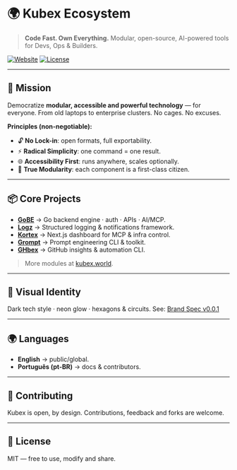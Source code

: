 # 🌍 Kubex Ecosystem

> **Code Fast. Own Everything.**
> Modular, open-source, AI-powered tools for Devs, Ops & Builders.

[![Website](https://img.shields.io/badge/🌐-kubex.world-00e676?style=flat-square&logo=firefox)](https://kubex.world)
[![License](https://img.shields.io/badge/license-MIT-blue.svg?style=flat-square)](./LICENSE)

---

## 🚀 Mission

Democratize **modular, accessible and powerful technology** — for everyone.
From old laptops to enterprise clusters. No cages. No excuses.

**Principles (non-negotiable):**

- 🔓 **No Lock-in**: open formats, full exportability.
- ⚡ **Radical Simplicity**: one command = one result.
- 🌐 **Accessibility First**: runs anywhere, scales optionally.
- 🧩 **True Modularity**: each component is a first-class citizen.

---

## 📦 Core Projects

- **[GoBE](https://github.com/kubex-ecosystem/gobe)** → Go backend engine · auth · APIs · AI/MCP.
- **[Logz](https://github.com/kubex-ecosystem/logz)** → Structured logging & notifications framework.
- **[Kortex](https://github.com/kubex-ecosystem/kortex)** → Next.js dashboard for MCP & infra control.
- **[Grompt](https://github.com/kubex-ecosystem/gemx/grompt)** → Prompt engineering CLI & toolkit.
- **[GHbex](https://github.com/kubex-ecosystem/gemx/ghbex)** → GitHub insights & automation CLI.

> More modules at [kubex.world](https://kubex.world).

---

## 🎨 Visual Identity

Dark tech style · neon glow · hexagons & circuits.
See: [Brand Spec v0.0.1](./docs/brand/kubex_brand_visual_spec.v0.0.1.md)

---

## 🌍 Languages

- **English** → public/global.
- **Português (pt-BR)** → docs & contributors.

---

## 🤝 Contributing

Kubex is open, by design.
Contributions, feedback and forks are welcome.

---

## 📜 License

MIT — free to use, modify and share.
